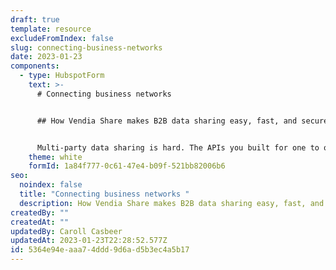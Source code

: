```yaml
---
draft: true
template: resource
excludeFromIndex: false
slug: connecting-business-networks
date: 2023-01-23
components:
  - type: HubspotForm
    text: >-
      # Connecting business networks


      ## How Vendia Share makes B2B data sharing easy, fast, and secure


      Multi-party data sharing is hard. The APIs you built for one to one sharing and collaboration just don't work when you need to create a singular, secure, view across multiple parties. Enter Vendia.
    theme: white
    formId: 1a84f777-0c61-47e4-b09f-521bb82006b6
seo:
  noindex: false
  title: "Connecting business networks "
  description: How Vendia Share makes B2B data sharing easy, fast, and secure
createdBy: ""
createdAt: ""
updatedBy: Caroll Casbeer
updatedAt: 2023-01-23T22:28:52.577Z
id: 5364e94e-aaa7-4ddd-9d6a-d5b3ec4a5b17
---
```

